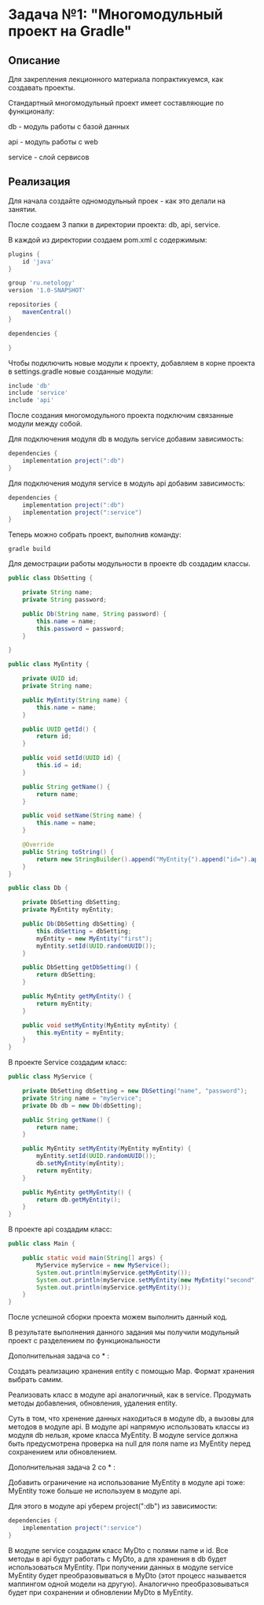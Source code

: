 # Задача №1: "Многомодульный проект на Gradle"

## Описание
Для закрепления лекционного материала попрактикуемся, как создавать проекты. 

Стандартный многомодульный проект имеет составляющие по функционалу:

db - модуль работы с базой данных

api - модуль работы с web

service - слой сервисов

## Реализация

Для начала создайте одномодульный проек - как это делали на занятии.

После создаем 3 папки в директории проекта: db, api, service.

В каждой из директории создаем pom.xml c содержимым:

```groovy
plugins {
    id 'java'
}

group 'ru.netology'
version '1.0-SNAPSHOT'

repositories {
    mavenCentral()
}

dependencies {

}
``` 

Чтобы подключить новые модули к проекту, добавляем в корне проекта в settings.gradle новые созданные модули:

```groovy
include 'db'
include 'service'
include 'api'
``` 

После создания многомодульного проекта подключим связанные модули между собой.
 
Для подключения модуля db в модуль  service добавим зависимость:

```groovy
dependencies {
    implementation project(":db")
}
```  

Для подключения модуля service в модуль api добавим зависимость:

```groovy
dependencies {
    implementation project(":db")
    implementation project(":service")
}
```

Теперь можно собрать проект, выполнив команду: 

```shell script
gradle build
``` 

Для демострации работы модульности в проекте db создадим классы.

```java
public class DbSetting {

    private String name;
    private String password;

    public Db(String name, String password) {
        this.name = name;
        this.password = password;
    }

}
```

```java
public class MyEntity {

    private UUID id;
    private String name;

    public MyEntity(String name) {
        this.name = name;
    }

    public UUID getId() {
        return id;
    }

    public void setId(UUID id) {
        this.id = id;
    }

    public String getName() {
        return name;
    }

    public void setName(String name) {
        this.name = name;
    }

    @Override
    public String toString() {
        return new StringBuilder().append("MyEntity{").append("id=").append(id).append(", name='").append(name).append('\'').append('}').toString();
    }
}
```

```java
public class Db {

    private DbSetting dbSetting;
    private MyEntity myEntity;

    public Db(DbSetting dbSetting) {
        this.dbSetting = dbSetting;
        myEntity = new MyEntity("first");
        myEntity.setId(UUID.randomUUID());
    }

    public DbSetting getDbSetting() {
        return dbSetting;
    }

    public MyEntity getMyEntity() {
        return myEntity;
    }

    public void setMyEntity(MyEntity myEntity) {
        this.myEntity = myEntity;
    }
}
```

В проекте Service создадим класс:

```java
public class MyService {

    private DbSetting dbSetting = new DbSetting("name", "password");
    private String name = "myService";
    private Db db = new Db(dbSetting);

    public String getName() {
        return name;
    }

    public MyEntity setMyEntity(MyEntity myEntity) {
        myEntity.setId(UUID.randomUUID());
        db.setMyEntity(myEntity);
        return myEntity;
    }

    public MyEntity getMyEntity() {
        return db.getMyEntity();
    }
}
```

В проекте api создадим класс:

```java
public class Main {

    public static void main(String[] args) {
        MyService myService = new MyService();
        System.out.println(myService.getMyEntity());
        System.out.println(myService.setMyEntity(new MyEntity("second")));
        System.out.println(myService.getMyEntity());
    }
}
```

После успешной сборки проекта можем выполнить данный код. 

В результате выполнения данного задания мы получили модульный проект с разделением по функциональности

Дополнительная задача со * :
 
Создать реализацию хранения entity с помощью Map. Формат хранения выбрать самим. 

Реализовать класс в модуле api аналогичный, как в service. Продумать методы добавления, обновления, удаления entity.

Суть в том, что хренение данных находиться в модуле db, а вызовы для методов в модуле api. 
В модуле api напрямую использовать классы из модуля db нельзя, кроме класса MyEntity. 
В модуле service должна быть предусмотрена проверка на null для поля name из MyEntity перед сохранением или обновлением.

Дополнительная задача 2 со * :

Добавить ограничение на использование MyEntity в модуле api тоже: 
MyEntity тоже больше не используем в модуле api.

Для этого в модуле api уберем project(":db") из зависимости:

```groovy
dependencies {
    implementation project(":service")
}
```

В модуле service создадим класс MyDto c полями name и id. 
Все методы в api будут работать с MyDto, а для хранения в db будет использоваться MyEntity.
При получении данных в модуле service MyEntity будет преобразовываться в MyDto 
(этот процесс называется маппингом одной модели на другую). 
Аналогично преобразовываться будет при сохранении и обновлении MyDto в MyEntity.
